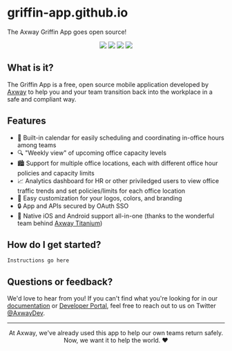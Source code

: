 # griffin-app.github.io
The Axway Griffin App goes open source!
<p align="center">
<a href="https://griffin-app.github.io/griffin-app-1.png"><img src="https://griffin-app.github.io/griffin-app-1-sm.png"></a>
<a href="https://griffin-app.github.io/griffin-app-2.png"><img src="https://griffin-app.github.io/griffin-app-2-sm.png"></a>
<a href="https://griffin-app.github.io/griffin-app-3.png"><img src="https://griffin-app.github.io/griffin-app-3-sm.png"></a>
<a href="https://griffin-app.github.io/griffin-app-5.png"><img src="https://griffin-app.github.io/griffin-app-5-sm.png"></a>
</p>

## What is it?
The Griffin App is a free, open source mobile application developed by [Axway](https://www.axway.com) to help you and your team transition back into the workplace in a safe and compliant way.

## Features
- 📅 Built-in calendar for easily scheduling and coordinating in-office hours among teams
- 🔍 "Weekly view" of upcoming office capacity levels
- 🏙 Support for multiple office locations, each with different office hour policies and capacity limits
- 📈 Analytics dashboard for HR or other priviledged users to view office traffic trends and set policies/limits for each office location
- 🎨 Easy customization for your logos, colors, and branding
- 🔒 App and APIs secured by OAuth SSO
- 🚀 Native iOS and Android support all-in-one (thanks to the wonderful team behind [Axway Titanium](https://github.com/appcelerator/titanium_mobile))

## How do I get started?
```
Instructions go here
```

## Questions or feedback?
We'd love to hear from you! If you can't find what you're looking for in our [documentation](https://docs.axway.com/category/appdev) or [Developer Portal](https://developer.axway.com/), feel free to reach out to us on Twitter [@AxwayDev](https://twitter.com/axwaydev).

<hr />
<p align="center">At Axway, we've already used this app to help our own teams return safely. Now, we want it to help the world. ❤</p>
